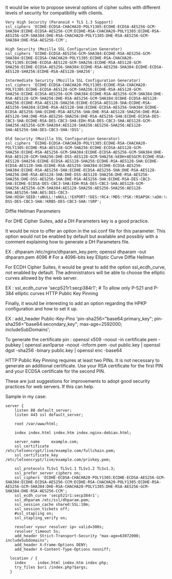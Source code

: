 It would be wise to propose several options of cipher suites with different levels of security for compatibility with clients.

    Very High Security (Paranoid + TLS 1.3 Support)
    ssl_ciphers 'ECDHE-ECDSA-CHACHA20-POLY1305:ECDHE-ECDSA-AES256-GCM-SHA384:ECDHE-ECDSA-AES256-CCM:ECDHE-RSA-CHACHA20-POLY1305:ECDHE-RSA-AES256-GCM-SHA384:DHE-RSA-CHACHA20-POLY1305:DHE-RSA-AES256-GCM-SHA384:DHE-RSA-AES256-CCM';

    High Security (Mozilla SSL Configuration Generator)
    ssl_ciphers 'ECDHE-ECDSA-AES256-GCM-SHA384:ECDHE-RSA-AES256-GCM-SHA384:ECDHE-ECDSA-CHACHA20-POLY1305:ECDHE-RSA-CHACHA20-POLY1305:ECDHE-ECDSA-AES128-GCM-SHA256:ECDHE-RSA-AES128-GCM-SHA256:ECDHE-ECDSA-AES256-SHA384:ECDHE-RSA-AES256-SHA384:ECDHE-ECDSA-AES128-SHA256:ECDHE-RSA-AES128-SHA256';

    Intermediate Security (Mozilla SSL Configuration Generator)
    ssl_ciphers 'ECDHE-ECDSA-CHACHA20-POLY1305:ECDHE-RSA-CHACHA20-POLY1305:ECDHE-ECDSA-AES128-GCM-SHA256:ECDHE-RSA-AES128-GCM-SHA256:ECDHE-ECDSA-AES256-GCM-SHA384:ECDHE-RSA-AES256-GCM-SHA384:DHE-RSA-AES128-GCM-SHA256:DHE-RSA-AES256-GCM-SHA384:ECDHE-ECDSA-AES128-SHA256:ECDHE-RSA-AES128-SHA256:ECDHE-ECDSA-AES128-SHA:ECDHE-RSA-AES256-SHA384:ECDHE-RSA-AES128-SHA:ECDHE-ECDSA-AES256-SHA384:ECDHE-ECDSA-AES256-SHA:ECDHE-RSA-AES256-SHA:DHE-RSA-AES128-SHA256:DHE-RSA-AES128-SHA:DHE-RSA-AES256-SHA256:DHE-RSA-AES256-SHA:ECDHE-ECDSA-DES-CBC3-SHA:ECDHE-RSA-DES-CBC3-SHA:EDH-RSA-DES-CBC3-SHA:AES128-GCM-SHA256:AES256-GCM-SHA384:AES128-SHA256:AES256-SHA256:AES128-SHA:AES256-SHA:DES-CBC3-SHA:!DSS';

    Old Security (Mozilla SSL Configuration Generator)
    ssl_ciphers 'ECDHE-ECDSA-CHACHA20-POLY1305:ECDHE-RSA-CHACHA20-POLY1305:ECDHE-RSA-AES128-GCM-SHA256:ECDHE-ECDSA-AES128-GCM-SHA256:ECDHE-RSA-AES256-GCM-SHA384:ECDHE-ECDSA-AES256-GCM-SHA384:DHE-RSA-AES128-GCM-SHA256:DHE-DSS-AES128-GCM-SHA256:kEDH+AESGCM:ECDHE-RSA-AES128-SHA256:ECDHE-ECDSA-AES128-SHA256:ECDHE-RSA-AES128-SHA:ECDHE-ECDSA-AES128-SHA:ECDHE-RSA-AES256-SHA384:ECDHE-ECDSA-AES256-SHA384:ECDHE-RSA-AES256-SHA:ECDHE-ECDSA-AES256-SHA:DHE-RSA-AES128-SHA256:DHE-RSA-AES128-SHA:DHE-DSS-AES128-SHA256:DHE-RSA-AES256-SHA256:DHE-DSS-AES256-SHA:DHE-RSA-AES256-SHA:ECDHE-RSA-DES-CBC3-SHA:ECDHE-ECDSA-DES-CBC3-SHA:EDH-RSA-DES-CBC3-SHA:AES128-GCM-SHA256:AES256-GCM-SHA384:AES128-SHA256:AES256-SHA256:AES128-SHA:AES256-SHA:AES:DES-CBC3-SHA:HIGH:SEED:!aNULL:!eNULL:!EXPORT:!DES:!RC4:!MD5:!PSK:!RSAPSK:!aDH:!aECDH:!EDH-DSS-DES-CBC3-SHA:!KRB5-DES-CBC3-SHA:!SRP';

Diffie Hellman Parameters

For DHE Cipher Suites, add a DH Parameters key is a good practice.

It would be nice to offer an option in the ssl.conf file for this parameter.
This option would not be enabled by default but available and possibly with a comment explaining how to generate a DH Parameters file.

EX : dhparam /etc/nginx/dhparam_key.pem;
openssl dhparam -out dhparam.pem 4096 # For a 4096-bits key
Elliptic Curve Diffie Hellman

For ECDH Cipher Suites, it would be great to add the option ssl_ecdh_curve, not enabled by default.
The administrators will be able to choose the elliptic curves allowed by the web server.

EX : ssl_ecdh_curve 'secp521r1:secp384r1'; # To allow only P-521 and P-384 elliptic curves
HTTP Public Key Pinning

Finally, it would be interesting to add an option regarding the HPKP configuration and how to set it up.

EX : add_header Public-Key-Pins 'pin-sha256="base64:primary_key"; pin-sha256="base64:secondary_key"; max-age=2592000; includeSubDomains';

To generate the certificate pin :
openssl x509 -noout -in certificate.pem -pubkey | openssl asn1parse -noout -inform pem -out public.key | openssl dgst -sha256 -binary public.key | openssl enc -base64

HTTP Public Key Pinning requires at least two PINs.
It is not necessary to generate an additional certificate. Use your RSA certificate for the first PIN and your ECDSA certificate for the second PIN.

These are just suggestions for improvements to adopt good security practices for web servers.
If this can help.

Sample in my case:
```
server {
	listen 80 default_server;
	listen 443 ssl default_server;

	root /var/www/html;

	index index.html index.htm index.nginx-debian.html;

    server_name		example.com;
    ssl_certificate           /etc/letsencrypt/live/example.com/fullchain.pem;
    ssl_certificate_key       /etc/letsencrypt/live/example.com/privkey.pem;

    ssl_protocols TLSv1 TLSv1.1 TLSv1.2 TLSv1.3;
    ssl_prefer_server_ciphers on;
    ssl_ciphers 'ECDHE-ECDSA-CHACHA20-POLY1305:ECDHE-ECDSA-AES256-GCM-SHA384:ECDHE-ECDSA-AES256-CCM:ECDHE-RSA-CHACHA20-POLY1305:ECDHE-RSA-AES256-GCM-SHA384:DHE-RSA-CHACHA20-POLY1305:DHE-RSA-AES256-GCM-SHA384:DHE-RSA-AES256-CCM';
    ssl_ecdh_curve 'secp521r1:secp384r1';
    ssl_dhparam /etc/ssl/dhparam.pem;
    ssl_session_cache shared:SSL:10m;
    ssl_session_tickets off;
    #ssl_stapling on;
    ssl_stapling_verify on;

    resolver <your resolver ip> valid=300s;
    resolver_timeout 5s;
    add_header Strict-Transport-Security "max-age=63072000; includeSubdomains";
    add_header X-Frame-Options DENY;
    add_header X-Content-Type-Options nosniff;

  location / {
    index     index.html index.htm index.php;
    try_files $uri /index.php?$args;
  }
```